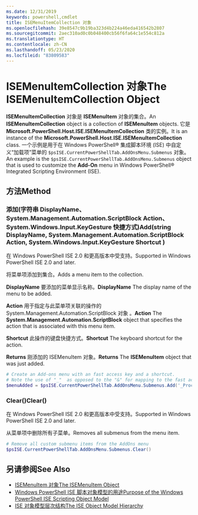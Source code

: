 ```yaml
---
ms.date: 12/31/2019
keywords: powershell,cmdlet
title: ISEMenuItemCollection 对象
ms.openlocfilehash: 39e8547c9b19ba323d4b224a46eda416542b2807
ms.sourcegitcommit: 2aec310ad0c0b048400cb56f6fa64c1e554c812a
ms.translationtype: HT
ms.contentlocale: zh-CN
ms.lasthandoff: 05/23/2020
ms.locfileid: "83809583"
---
```

# <a name="the-isemenuitemcollection-object"></a><span data-ttu-id="56eec-103">ISEMenuItemCollection 对象</span><span class="sxs-lookup"><span data-stu-id="56eec-103">The ISEMenuItemCollection Object</span></span>

<span data-ttu-id="56eec-104">**ISEMenuItemCollection** 对象是 **ISEMenuItem** 对象的集合。</span><span class="sxs-lookup"><span data-stu-id="56eec-104">An **ISEMenuItemCollection** object is a collection of **ISEMenuItem** objects.</span></span> <span data-ttu-id="56eec-105">它是 **Microsoft.PowerShell.Host.ISE.ISEMenuItemCollection** 类的实例。</span><span class="sxs-lookup"><span data-stu-id="56eec-105">It is an instance of the **Microsoft.PowerShell.Host.ISE.ISEMenuItemCollection** class.</span></span> <span data-ttu-id="56eec-106">一个示例是用于在 Windows PowerShell® 集成脚本环境 (ISE) 中自定义“加载项”菜单的 `$psISE.CurrentPowerShellTab.AddOnsMenu.Submenus` 对象。</span><span class="sxs-lookup"><span data-stu-id="56eec-106">An example is the `$psISE.CurrentPowerShellTab.AddOnsMenu.Submenus` object that is used to customize the **Add-On** menu in Windows PowerShell® Integrated Scripting Environment (ISE).</span></span>

## <a name="method"></a><span data-ttu-id="56eec-107">方法</span><span class="sxs-lookup"><span data-stu-id="56eec-107">Method</span></span>

### <a name="addstring-displayname-systemmanagementautomationscriptblock-action-systemwindowsinputkeygesture-shortcut-"></a><span data-ttu-id="56eec-108">添加\(字符串 DisplayName、System.Management.Automation.ScriptBlock Action、System.Windows.Input.KeyGesture 快捷方式\)</span><span class="sxs-lookup"><span data-stu-id="56eec-108">Add\(string DisplayName, System.Management.Automation.ScriptBlock Action, System.Windows.Input.KeyGesture Shortcut \)</span></span>

<span data-ttu-id="56eec-109">在 Windows PowerShell ISE 2.0 和更高版本中受支持。</span><span class="sxs-lookup"><span data-stu-id="56eec-109">Supported in Windows PowerShell ISE 2.0 and later.</span></span>

<span data-ttu-id="56eec-110">将菜单项添加到集合。</span><span class="sxs-lookup"><span data-stu-id="56eec-110">Adds a menu item to the collection.</span></span>

<span data-ttu-id="56eec-111">**DisplayName** 要添加的菜单显示名称。</span><span class="sxs-lookup"><span data-stu-id="56eec-111">**DisplayName** The display name of the menu to be added.</span></span>

<span data-ttu-id="56eec-112">**Action** 用于指定与此菜单项关联的操作的 System.Management.Automation.ScriptBlock 对象  。</span><span class="sxs-lookup"><span data-stu-id="56eec-112">**Action** The **System.Management.Automation.ScriptBlock** object that specifies the action that is associated with this menu item.</span></span>

<span data-ttu-id="56eec-113">**Shortcut** 此操作的键盘快捷方式。</span><span class="sxs-lookup"><span data-stu-id="56eec-113">**Shortcut** The keyboard shortcut for the action.</span></span>

<span data-ttu-id="56eec-114">**Returns** 刚添加的 ISEMenuItem  对象。</span><span class="sxs-lookup"><span data-stu-id="56eec-114">**Returns** The **ISEMenuItem** object that was just added.</span></span>

```powershell
# Create an Add-ons menu with an fast access key and a shortcut.
# Note the use of "_"  as opposed to the "&" for mapping to the fast access key letter for the menu item.
$menuAdded = $psISE.CurrentPowerShellTab.AddOnsMenu.Submenus.Add('_Process', {Get-Process}, 'Alt+P')
```

### <a name="clear"></a><span data-ttu-id="56eec-115">Clear\(\)</span><span class="sxs-lookup"><span data-stu-id="56eec-115">Clear\(\)</span></span>

<span data-ttu-id="56eec-116">在 Windows PowerShell ISE 2.0 和更高版本中受支持。</span><span class="sxs-lookup"><span data-stu-id="56eec-116">Supported in Windows PowerShell ISE 2.0 and later.</span></span>

<span data-ttu-id="56eec-117">从菜单项中删除所有子菜单。</span><span class="sxs-lookup"><span data-stu-id="56eec-117">Removes all submenus from the menu item.</span></span>

```powershell
# Remove all custom submenu items from the AddOns menu
$psISE.CurrentPowerShellTab.AddOnsMenu.Submenus.Clear()
```

## <a name="see-also"></a><span data-ttu-id="56eec-118">另请参阅</span><span class="sxs-lookup"><span data-stu-id="56eec-118">See Also</span></span>

- [<span data-ttu-id="56eec-119">ISEMenuItem 对象</span><span class="sxs-lookup"><span data-stu-id="56eec-119">The ISEMenuItem Object</span></span>](The-ISEMenuItem-Object.md)
- [<span data-ttu-id="56eec-120">Windows PowerShell ISE 脚本对象模型的用途</span><span class="sxs-lookup"><span data-stu-id="56eec-120">Purpose of the Windows PowerShell ISE Scripting Object Model</span></span>](Purpose-of-the-Windows-PowerShell-ISE-Scripting-Object-Model.md)
- [<span data-ttu-id="56eec-121">ISE 对象模型层次结构</span><span class="sxs-lookup"><span data-stu-id="56eec-121">The ISE Object Model Hierarchy</span></span>](The-ISE-Object-Model-Hierarchy.md)
